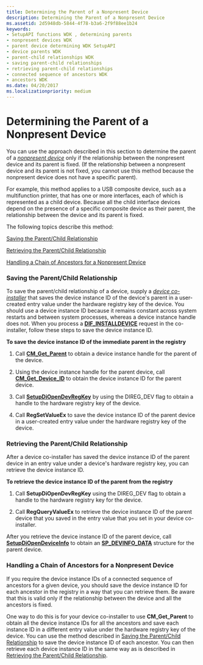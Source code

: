 ```yaml
---
title: Determining the Parent of a Nonpresent Device
description: Determining the Parent of a Nonpresent Device
ms.assetid: 2d5948db-5844-4f78-b3a6-2f9f88ee1b24
keywords:
- SetupAPI functions WDK , determining parents
- nonpresent devices WDK
- parent device determining WDK SetupAPI
- device parents WDK
- parent-child relationships WDK
- saving parent-child relationships
- retrieving parent-child relationships
- connected sequence of ancestors WDK
- ancestors WDK
ms.date: 04/20/2017
ms.localizationpriority: medium
---
```


# Determining the Parent of a Nonpresent Device





You can use the approach described in this section to determine the parent of a [*nonpresent device*](https://msdn.microsoft.com/library/windows/hardware/ff556313#wdkgloss-nonpresent-device) only if the relationship between the nonpresent device and its parent is fixed. (If the relationship between a nonpresent device and its parent is not fixed, you cannot use this method because the nonpresent device does not have a specific parent).

For example, this method applies to a USB composite device, such as a multifunction printer, that has one or more interfaces, each of which is represented as a child device. Because all the child interface devices depend on the presence of a specific composite device as their parent, the relationship between the device and its parent is fixed.

The following topics describe this method:

[Saving the Parent/Child Relationship](#saving-the-parent-child-relationship)

[Retrieving the Parent/Child Relationship](#retrieving-the-parent-child-relationship)

[Handling a Chain of Ancestors for a Nonpresent Device](#handling-a-chain-of-ancestors-for-a-nonpresent-device)

### <a href="" id="saving-the-parent-child-relationship"></a> Saving the Parent/Child Relationship

To save the parent/child relationship of a device, supply a [*device co-installer*](https://msdn.microsoft.com/library/windows/hardware/ff556277#wdkgloss-device-co-installer) that saves the device instance ID of the device's parent in a user-created entry value under the hardware registry key of the device. You should use a device instance ID because it remains constant across system restarts and between system processes, whereas a device instance handle does not. When you process a [**DIF_INSTALLDEVICE**](https://msdn.microsoft.com/library/windows/hardware/ff543692) request in the co-installer, follow these steps to save the device instance ID.

****To save the device instance ID of the immediate parent in the registry****

1.  Call [**CM_Get_Parent**](https://msdn.microsoft.com/library/windows/hardware/ff538610) to obtain a device instance handle for the parent of the device.

2.  Using the device instance handle for the parent device, call [**CM_Get_Device_ID**](https://msdn.microsoft.com/library/windows/hardware/ff538405) to obtain the device instance ID for the parent device.

3.  Call [**SetupDiOpenDevRegKey**](https://msdn.microsoft.com/library/windows/hardware/ff552079) by using the DIREG_DEV flag to obtain a handle to the hardware registry key of the device.

4.  Call **RegSetValueEx** to save the device instance ID of the parent device in a user-created entry value under the hardware registry key of the device.

### <a href="" id="retrieving-the-parent-child-relationship"></a> Retrieving the Parent/Child Relationship

After a device co-installer has saved the device instance ID of the parent device in an entry value under a device's hardware registry key, you can retrieve the device instance ID.

****To retrieve the device instance ID of the parent from the registry****

1.  Call **SetupDiOpenDevRegKey** using the DIREG_DEV flag to obtain a handle to the hardware registry key for the device.

2.  Call **RegQueryValueEx** to retrieve the device instance ID of the parent device that you saved in the entry value that you set in your device co-installer.

After you retrieve the device instance ID of the parent device, call [**SetupDiOpenDeviceInfo**](https://msdn.microsoft.com/library/windows/hardware/ff552071) to obtain an [**SP_DEVINFO_DATA**](https://msdn.microsoft.com/library/windows/hardware/ff552344) structure for the parent device.

### <a href="" id="handling-a-chain-of-ancestors-for-a-nonpresent-device"></a> Handling a Chain of Ancestors for a Nonpresent Device

If you require the device instance IDs of a connected sequence of ancestors for a given device, you should save the device instance ID for each ancestor in the registry in a way that you can retrieve them. Be aware that this is valid only if the relationship between the device and all the ancestors is fixed.

One way to do this is for your device co-installer to use **CM_Get_Parent** to obtain all the device instance IDs for all the ancestors and save each instance ID in a different entry value under the hardware registry key of the device. You can use the method described in [Saving the Parent/Child Relationship](#saving-the-parent-child-relationship) to save the device instance ID of each ancestor. You can then retrieve each device instance ID in the same way as is described in [Retrieving the Parent/Child Relationship](#retrieving-the-parent-child-relationship).

 

 





